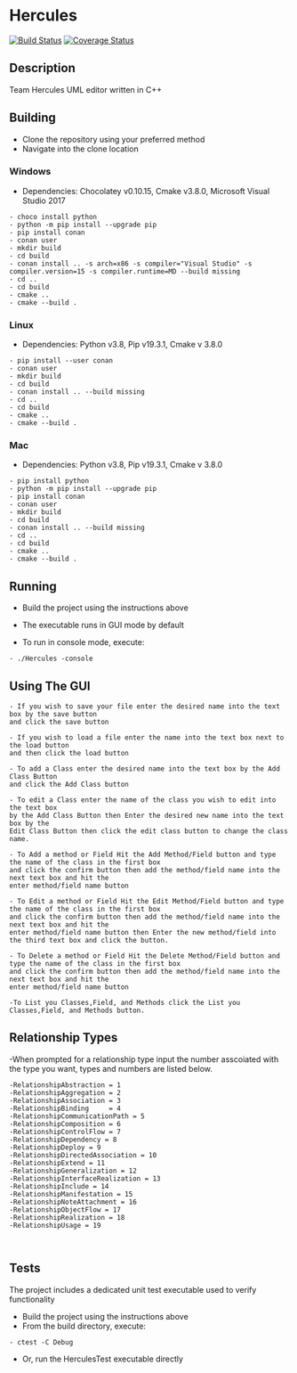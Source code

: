 # Hercules

[![Build Status](https://travis-ci.org/mucs420f19/Hercules.svg?branch=develop)](https://travis-ci.org/mucs420f19/Hercules)
[![Coverage Status](https://coveralls.io/repos/github/mucs420f19/Hercules/badge.svg?branch=s3-code-coverage)](https://coveralls.io/github/mucs420f19/Hercules?branch=s3-code-coverage)
## Description

Team Hercules UML editor written in C++

## Building

  - Clone the repository using your preferred method
  - Navigate into the clone location

### Windows

  - Dependencies: Chocolatey v0.10.15, Cmake v3.8.0, Microsoft Visual Studio 2017
```
- choco install python
- python -m pip install --upgrade pip
- pip install conan
- conan user
- mkdir build
- cd build
- conan install .. -s arch=x86 -s compiler="Visual Studio" -s compiler.version=15 -s compiler.runtime=MD --build missing
- cd ..
- cd build
- cmake ..
- cmake --build .
```

### Linux

  - Dependencies: Python v3.8, Pip v19.3.1, Cmake v 3.8.0
```
- pip install --user conan
- conan user
- mkdir build
- cd build
- conan install .. --build missing
- cd ..
- cd build
- cmake ..
- cmake --build .
```

### Mac

  - Dependencies: Python v3.8, Pip v19.3.1, Cmake v 3.8.0
```
- pip install python
- python -m pip install --upgrade pip
- pip install conan
- conan user
- mkdir build
- cd build
- conan install .. --build missing
- cd ..
- cd build
- cmake ..
- cmake --build .
```

## Running

  - Build the project using the instructions above

  - The executable runs in GUI mode by default
  - To run in console mode, execute:
```
- ./Hercules -console
```
## Using The GUI
```
- If you wish to save your file enter the desired name into the text box by the save button 
and click the save button

- If you wish to load a file enter the name into the text box next to the load button 
and then click the load button

- To add a Class enter the desired name into the text box by the Add Class Button 
and click the Add Class button

- To edit a Class enter the name of the class you wish to edit into the text box 
by the Add Class Button then Enter the desired new name into the text box by the 
Edit Class Button then click the edit class button to change the class name.

- To Add a method or Field Hit the Add Method/Field button and type the name of the class in the first box
and click the confirm button then add the method/field name into the next text box and hit the
enter method/field name button

- To Edit a method or Field Hit the Edit Method/Field button and type the name of the class in the first box
and click the confirm button then add the method/field name into the next text box and hit the
enter method/field name button then Enter the new method/field into the third text box and click the button.

- To Delete a method or Field Hit the Delete Method/Field button and type the name of the class in the first box
and click the confirm button then add the method/field name into the next text box and hit the
enter method/field name button

-To List you Classes,Field, and Methods click the List you Classes,Field, and Methods button.
```
## Relationship Types
-When prompted for a relationship type input the number asscoiated with the type you want, types and numbers are listed below.
```
-RelationshipAbstraction = 1
-RelationshipAggregation = 2
-RelationshipAssociation = 3
-RelationshipBinding     = 4
-RelationshipCommunicationPath = 5
-RelationshipComposition = 6
-RelationshipControlFlow = 7
-RelationshipDependency = 8
-RelationshipDeploy = 9
-RelationshipDirectedAssociation = 10
-RelationshipExtend = 11
-RelationshipGeneralization = 12
-RelationshipInterfaceRealization = 13
-RelationshipInclude = 14
-RelationshipManifestation = 15
-RelationshipNoteAttachment = 16
-RelationshipObjectFlow = 17
-RelationshipRealization = 18
-RelationshipUsage = 19



```

## Tests

The project includes a dedicated unit test executable used to verify functionality

  - Build the project using the instructions above
  - From the build directory, execute:
```
- ctest -C Debug
```
  - Or, run the HerculesTest executable directly
